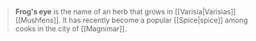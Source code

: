 > **Frog's eye** is the name of an herb that grows in [[Varisia|Varisias]] [[Mushfens]]. It has recently become a popular [[Spice|spice]] among cooks in the city of [[Magnimar]].







